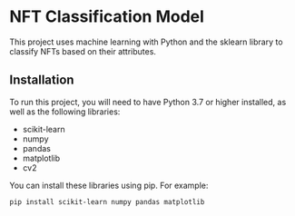 # NFT Classification Model

This project uses machine learning with Python and the sklearn library to classify NFTs based on their attributes.

## Installation

To run this project, you will need to have Python 3.7 or higher installed, as well as the following libraries:

- scikit-learn
- numpy
- pandas
- matplotlib
- cv2

You can install these libraries using pip. For example:

```sh
pip install scikit-learn numpy pandas matplotlib
